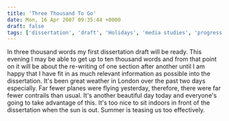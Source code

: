 ```yaml
---
title: 'Three Thousand To Go'
date: Mon, 16 Apr 2007 09:35:44 +0000
draft: false
tags: ['dissertation', 'draft', 'Holidays', 'media studies', 'progress', 're-writing', 'student life', 'university', 'wordcount']
---
```


In three thousand words my first dissertation draft will be ready. This evening I may be able to get up to ten thousand words and from that point on it will be about the re-writing of one section after another until I am happy that I have fit in as much relevant information as possible into the dissertation. It's been great weather in London over the past two days especially. Far fewer planes were flying yesterday, therefore, there were far fewer contrails than usual. It's another beautiful day today and everyone's going to take advantage of this. It's too nice to sit indoors in front of the dissertation when the sun is out. Summer is teasing us too effectively.